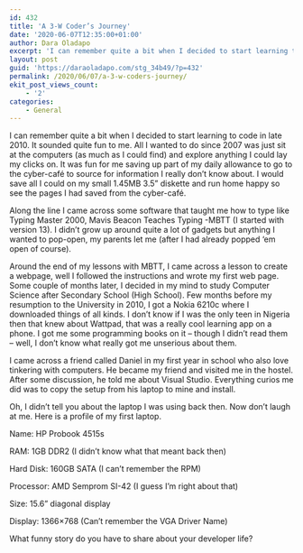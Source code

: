 ```yaml
---
id: 432
title: 'A 3-W Coder’s Journey'
date: '2020-06-07T12:35:00+01:00'
author: Dara Oladapo
excerpt: 'I can remember quite a bit when I decided to start learning to code in late 2010. It sounded quite fun to me. All I wanted to do since 2007 was just sit at the computers (as much as I could find) and explore anything I could lay my clicks on. It was fun for me saving up part of my daily allowance to go to the cyber-café to source for information I really don’t know about. I would save all I could on my small 1.45MB 3.5” diskette and run home happy so see the pages I had saved from the cyber-café.'
layout: post
guid: 'https://daraoladapo.com/stg_34b49/?p=432'
permalink: /2020/06/07/a-3-w-coders-journey/
ekit_post_views_count:
    - '2'
categories:
    - General
---
```


I can remember quite a bit when I decided to start learning to code in late 2010. It sounded quite fun to me. All I wanted to do since 2007 was just sit at the computers (as much as I could find) and explore anything I could lay my clicks on. It was fun for me saving up part of my daily allowance to go to the cyber-café to source for information I really don’t know about. I would save all I could on my small 1.45MB 3.5” diskette and run home happy so see the pages I had saved from the cyber-café.

Along the line I came across some software that taught me how to type like Typing Master 2000, Mavis Beacon Teaches Typing -MBTT (I started with version 13). I didn’t grow up around quite a lot of gadgets but anything I wanted to pop-open, my parents let me (after I had already popped ‘em open of course).

Around the end of my lessons with MBTT, I came across a lesson to create a webpage, well I followed the instructions and wrote my first web page. Some couple of months later, I decided in my mind to study Computer Science after Secondary School (High School). Few months before my resumption to the University in 2010, I got a Nokia 6210c where I downloaded things of all kinds. I don’t know if I was the only teen in Nigeria then that knew about Wattpad, that was a really cool learning app on a phone. I got me some programming books on it – though I didn’t read them – well, I don’t know what really got me unserious about them.

I came across a friend called Daniel in my first year in school who also love tinkering with computers. He became my friend and visited me in the hostel. After some discussion, he told me about Visual Studio. Everything curios me did was to copy the setup from his laptop to mine and install.

Oh, I didn’t tell you about the laptop I was using back then. Now don’t laugh at me. Here is a profile of my first laptop.

Name: HP Probook 4515s

RAM: 1GB DDR2 (I didn’t know what that meant back then)

Hard Disk: 160GB SATA (I can’t remember the RPM)

Processor: AMD Semprom SI-42 (I guess I’m right about that)

Size: 15.6” diagonal display

Display: 1366×768 (Can’t remember the VGA Driver Name)

What funny story do you have to share about your developer life?